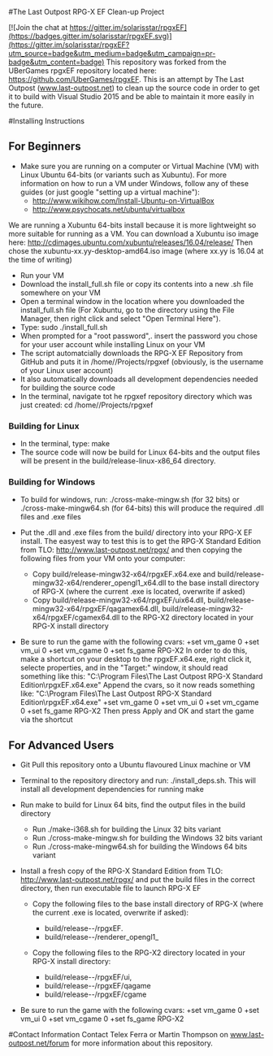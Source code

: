#The Last Outpost RPG-X EF Clean-up Project

[![Join the chat at https://gitter.im/solarisstar/rpgxEF](https://badges.gitter.im/solarisstar/rpgxEF.svg)](https://gitter.im/solarisstar/rpgxEF?utm_source=badge&utm_medium=badge&utm_campaign=pr-badge&utm_content=badge)
This repository was forked from the UBerGames rpgxEF repository located here: https://github.com/UberGames/rpgxEF.
This is an attempt by The Last Outpost (www.last-outpost.net) to clean up the source code in order to get it to 
build with Visual Studio 2015 and be able to maintain it more easily in the future.

#Installing Instructions

## For Beginners
* Make sure you are running on a computer or Virtual Machine (VM) with Linux Ubuntu 64-bits (or variants such as Xubuntu).
For more information on how to run a VM under Windows, follow any of these guides (or just google "setting up a virtual machine"): 
  * http://www.wikihow.com/Install-Ubuntu-on-VirtualBox
  * http://www.psychocats.net/ubuntu/virtualbox

We are running a Xubuntu 64-bits install because it is more lightweight so more suitable for running as a VM. You can download a Xubuntu iso image here:
http://cdimages.ubuntu.com/xubuntu/releases/16.04/release/
Then chose the xubuntu-xx.yy-desktop-amd64.iso image (where xx.yy is 16.04 at the time of writing)

* Run your VM
* Download the install_full.sh file or copy its contents into a new .sh file somewhere on your VM
* Open a terminal window in the location where you downloaded the install_full.sh file (For Xubuntu, go to the directory using the File Manager, then right click and select "Open Terminal Here").
* Type: sudo ./install_full.sh
* When prompted for a "root password",. insert the password you chose for your user account while installing Linux on your VM
* The script automatcially downloads the RPG-X EF Repository from GitHub and puts it in /home/<yourusername>/Projects/rpgxef (obviously, <yourusername> is the username of your Linux user account)
* It also automatically downloads all development dependencies needed for building the source code
* In the terminal, navigate tot he rpgxef repository directory which was just created: cd /home/<yourusername>/Projects/rpgxef

### Building for Linux
* In the terminal, type: make
* The source code will now be build for Linux 64-bits and the output files will be present in the build/release-linux-x86_64 directory.

### Building for Windows
* To build for windows, run: ./cross-make-mingw.sh (for 32 bits) or ./cross-make-mingw64.sh (for 64-bits) this will produce the required .dll files and .exe files
* Put the .dll and .exe files from the build/ directory into your RPG-X EF install. The easyest way to test this is to get the RPG-X Standard Edition from TLO: http://www.last-outpost.net/rpgx/
and then copying the following files from your VM onto your computer:
  * Copy build/release-mingw32-x64/rpgxEF.x64.exe and build/release-mingw32-x64/renderer_opengl1_x64.dll to the base install directory of RPG-X (where the current .exe is located, overwrite if asked) 
  * Copy build/release-mingw32-x64/rpgxEF/uix64.dll, build/release-mingw32-x64/rpgxEF/qagamex64.dll, build/release-mingw32-x64/rpgxEF/cgamex64.dll to the RPG-X2 directory located in your RPG-X install directory

* Be sure to run the game with the following cvars: +set vm_game 0 +set vm_ui 0 +set vm_cgame 0 +set fs_game RPG-X2
  In order to do this, make a shortcut on your desktop to the rpgxEF.x64.exe, right click it, selecte properties, and in the "Target:" window, it should read something like this: 
  "C:\Program Files\The Last Outpost RPG-X Standard Edition\rpgxEF.x64.exe"
  Append the cvars, so it now reads something like:
  "C:\Program Files\The Last Outpost RPG-X Standard Edition\rpgxEF.x64.exe" +set vm_game 0 +set vm_ui 0 +set vm_cgame 0 +set fs_game RPG-X2
  Then press Apply and OK and start the game via the shortcut

## For Advanced Users
* Git Pull this repository onto a Ubuntu flavoured Linux machine or VM
* Terminal to the repository directory and run: ./install_deps.sh. This will install all development dependencies for running make
* Run make to build for Linux 64 bits, find the output files in the build directory
  * Run ./make-i368.sh for building the Linux 32 bits variant
  * Run ./cross-make-mingw.sh for building the Windows 32 bits variant
  * Run ./cross-make-mingw64.sh for building the Windows 64 bits variant
* Install a fresh copy of the RPG-X Standard Edition from TLO: http://www.last-outpost.net/rpgx/ and put the build files in the correct directory, then run executable file to launch RPG-X EF

  * Copy the following files to the base install directory of RPG-X (where the current .exe is located, overwrite if asked): 
    * build/release-<platform>-<arch>/rpgxEF.<arch> 
    * build/release-<platform>-<arch>/renderer_opengl1_<arch> 

  * Copy the following files to the RPG-X2 directory located in your RPG-X install directory:
    * build/release-<platform>-<arch>/rpgxEF/ui<arch>, 
    * build/release-<platform>-<arch>/rpgxEF/qagame<arch>
    * build/release-<platform>-<arch>/rpgxEF/cgame<arch>

* Be sure to run the game with the following cvars: +set vm_game 0 +set vm_ui 0 +set vm_cgame 0 +set fs_game RPG-X2

#Contact Information
Contact Telex Ferra or Martin Thompson on www.last-outpost.net/forum for more information about this repository.
